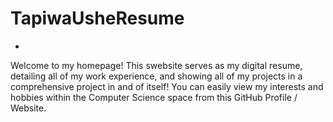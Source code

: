 # TapiwaUsheResume
-
Welcome to my homepage! 
This swebsite serves as my digital resume, detailing all of my work experience, and showing all of my projects in a comprehensive project in and of itself! 
You can easily view my interests and hobbies within the Computer Science space from this GitHub Profile / Website.




